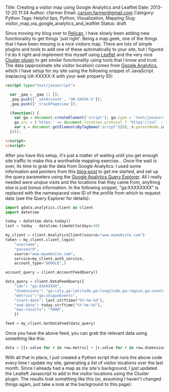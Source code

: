 Title: Creating a visitor map using Google Analytics and Leaftlet
Date: 2013-12-20 11:34
Author: cfarmer
Email: carson.farmer@gmail.com
Category: Python
Tags: Helpful tips, Python, Visualization, Mapping
Slug: visitor_map_via_google_analytics_and_leaftlet
Status: draft

Since moving my blog over to [Pelican][pelican], I have slowly been adding new functionality to get things 'just right'. Being a map geek, one of the things that I have been missing is a nice visitors map. There are lots of simple plugins and tools to add one of these automatically to your site, but I figured I'd do it right and implement this myself using [Leaflet][leaflet] and the very nice [Cluster plugin][cluster] to get similar functionality using tools that I know and trust.
The data (approximate site visitor location) comes from [Google Analytics][ga], which I have setup for my site using the following snippet of JavaScript (replacing UA-XXXXX-X with your web property ID):

```html
<script type="text/javascript">

  var _gaq = _gaq || [];
  _gaq.push(['_setAccount', 'UA-XXXXX-X']);
  _gaq.push(['_trackPageview']);

  (function() {
    var ga = document.createElement('script'); ga.type = 'text/javascript'; ga.async = true;
    ga.src = ('https:' == document.location.protocol ? 'https://ssl' : 'http://www') + '.google-analytics.com/ga.js';
    var s = document.getElementsByTagName('script')[0]; s.parentNode.insertBefore(ga, s);
  })();

</script>
</script>
```

After you have this setup, it's just a matter of waiting until you get enough site traffic to make this a worthwhile mapping exercise... Once the wait is over, its time to grab the data from Google Analytics. I used some information and pointers from this [blog-post][blog-post] to get me started, and set up the query parameters using the [Google Analytics Query Explorer][ga-explorer]. All I really needed were unqiue visits and the locations that they came from, anything else is just bonus information. In the following snippet, "ga:XXXXXXXX" is replaced with the namespaced view ID of the profile from which to request data (see the Query Explorer for details):

```python
import gdata.analytics.client as client
import datetime

today = datetime.date.today()
last = today - datetime.timedelta(days=30)

my_client = client.AnalyticsClient(source="www.mywebsite.com")
token = my_client.client_login(
	"username", 
	"password", 
	source="www.mywebsite.com", 
	service=my_client.auth_service, 
	account_type="GOOGLE",)

account_query = client.AccountFeedQuery()

data_query = client.DataFeedQuery({
	"ids": "ga:XXXXXXXX",
	"dimensions": "ga:city,ga:latitude,ga:longitude,ga:region,ga:country",
	"metrics":"ga:uniqueEvents",
	"start-date": last.strftime("%Y-%m-%d"),
	"end-date": today.strftime("%Y-%m-%d"),
	"max-results": "5000",
	})

feed = my_client.GetDataFeed(data_query)
```

Once you have the above feed, you can grab the relevant data using something like this:

```python
data = [[r.value for r in row.metric] + [r.value for r in row.dimension] for row in feed.entry]
```

With all that in place, I just created a Python script that runs the above code every time I update my site, generating a list of visitor locations over the last month. Since I already had a map as my site's background, I just updated the Leatleft Javascript to add in the visitor locations using the Cluster plugin. The results look something like this (or, assuming I haven't changed things again, just take a look at the background to this page):

[pelican]: ...
[leaflet]: ...
[cluster]: ...
[blog-post]: http://ilian.i-n-i.org/retrieving-google-analytics-data-with-python/
[ga-explorer]: http://ga-dev-tools.appspot.com/explorer/
[ga]: https://developers.google.com/analytics/devguides/collection/gajs/asyncTracking